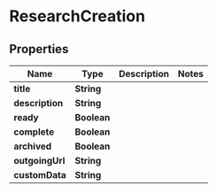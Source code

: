 
# ResearchCreation

## Properties
Name | Type | Description | Notes
------------ | ------------- | ------------- | -------------
**title** | **String** |  | 
**description** | **String** |  | 
**ready** | **Boolean** |  | 
**complete** | **Boolean** |  | 
**archived** | **Boolean** |  | 
**outgoingUrl** | **String** |  | 
**customData** | **String** |  | 



